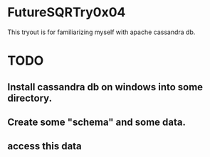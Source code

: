 # FutureSQRTry0x04

This tryout is for familiarizing myself with apache cassandra db.


# TODO
## Install cassandra db on windows into some directory.
## Create some "schema" and some data.
## access this data
